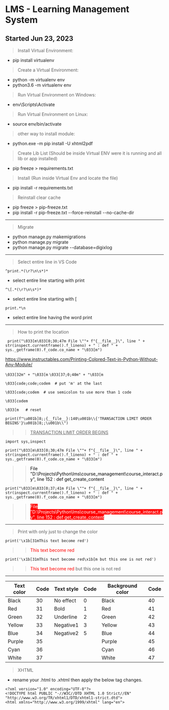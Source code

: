 # LMS - Learning Management System
Started Jun 23, 2023
---
> Install Virtual Environment:
- pip install virtualenv
> Create a Virtual Environment:
- python -m virtualenv env
- python3.6 -m virtualenv env
> Run Virtual Environment on Windows:
- env\Scripts\Activate
> Run Virtual Environment on Linux:
- source env/bin/activate

> other way to install module:
- python.exe -m pip install -U xhtml2pdf

> Create Lib List (Should be inside Virtual ENV were it is running and all lib or app installed)
- pip freeze > requirements.txt

> Install (Run inside Virtual Env and locate the file)
- pip install -r requirements.txt


> Reinstall clear cache
- pip freeze > pip-freeze.txt
- pip install -r pip-freeze.txt --force-reinstall --no-cache-dir

---

> Migrate
- python manage.py makemigrations <APP>
- python manage.py migrate <APP>
- python manage.py migrate <APP> --database=digixlog
---
> Select entire line in VS Code

```^print.*(\r?\n\s*)*```
- select entire line starting with print

```^\[.*(\r?\n\s*)*```
- select entire line starting with [

```print.*\n```
- select entire line having the word print

---
> How to print the location

``` print("\033[m\033[0;30;47m File \""+ f"{__file__}\", line " + str(inspect.currentframe().f_lineno) + " : def " + sys._getframe(0).f_code.co_name + "\033[m")```

<https://www.instructables.com/Printing-Colored-Text-in-Python-Without-Any-Module/>

```\033[32m" + "\033[m```
```\033[37;0;40m" + "\033[m```

```\033[code;code;codem  # put 'm' at the last```

```\033[code;codem  # use semicolon to use more than 1 code```

```\033[codem```

```\033[m   # reset```

```print(f"\u001b]8;;{__file__}:140\u001b\\{'TRANSACTION LIMIT ORDER BEGINS'}\u001b]8;;\u001b\\")```

>> <span style="text-decoration:underline">TRANSACTION LIMIT ORDER BEGINS</span>

```import sys,inspect```

```print("\033[m\033[0;30;47m File \""+ f"{__file__}\", line " + str(inspect.currentframe().f_lineno) + " : def " + sys._getframe(0).f_code.co_name + "\033[m")```

>> <span style="color: black;background-color:white;"> File "D:\Projects\Python\lms\course_management\course_interact.py", line 152 : def get_create_content </span>

```print("\033[m\033[0;37;41m File \""+ f"{__file__}\", line " + str(inspect.currentframe().f_lineno) + " : def " + sys._getframe(0).f_code.co_name + "\033[m")```

>> <span style="color: white;background-color:red;"> File "D:\Projects\Python\lms\course_management\course_interact.py", line 152 : def get_create_content </span>

---
> Print with only just to change the color

```print('\x1b[31mThis text become red')```

>> <span style="color: red">This text become red</span>

```print('\x1b[31mThis text become red\x1b[m but this one is not red')```

>> <span style="color: red">This text become red</span> but this one is not red

---
Text color | Code | Text style | Code | Background color | Code
 ------------ | ------------- | ------------ | ------------- | ------------ | -------------
Black | 30 | No effect | 0 | Black | 40
Red | 31 | Bold | 1 | Red | 41
Green | 32 | Underline | 2 | Green | 42
Yellow | 33 | Negative1 | 3 | Yellow | 43
Blue | 34 | Negative2 | 5 | Blue | 44
Purple | 35 | |  | Purple | 45
Cyan | 36 | | |  Cyan | 46
White | 37 | |  | White | 47

> XHTML
- rename your .html to .xhtml then apply the below tag changes.
```
<?xml version="1.0" encoding="UTF-8"?>
<!DOCTYPE html PUBLIC "-//W3C//DTD XHTML 1.0 Strict//EN" "http://www.w3.org/TR/xhtml1/DTD/xhtml1-strict.dtd">
<html xmlns="http://www.w3.org/1999/xhtml" lang="en">
```
